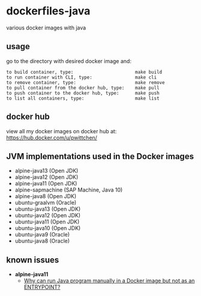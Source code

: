 # dockerfiles-java
various docker images with java

usage
-----

go to the directory with desired docker image and:

```
to build container, type:                       make build
to run container with CLI, type:                make cli
to remove container, type:                      make remove
to pull container from the docker hub, type:    make pull
to push container to the docker hub, type:      make push
to list all containers, type:                   make list
```
docker hub
----------

view all my docker images on docker hub at: https://hub.docker.com/u/pwittchen/

JVM implementations used in the Docker images
---------------------------------------------
- alpine-java13 (Open JDK)
- alpine-java12 (Open JDK)
- alpine-java11 (Open JDK)
- alpine-sapmachine (SAP Machine, Java 10)
- alpine-java8 (Open JDK)
- ubuntu-graalvm (Oracle)
- ubuntu-java13 (Open JDK)
- ubuntu-java12 (Open JDK)
- ubuntu-java11 (Open JDK)
- ubuntu-java10 (Open JDK)
- ubuntu-java9 (Oracle)
- ubuntu-java8 (Oracle)

known issues
------------
- **alpine-java11**
  - [Why can run Java program manually in a Docker image but not as an ENTRYPOINT?](https://stackoverflow.com/questions/51811955/why-can-run-java-program-manually-in-a-docker-image-but-not-as-an-entrypoint)
